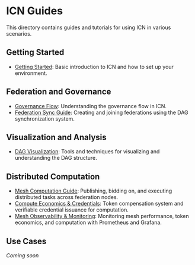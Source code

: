 # ICN Guides

This directory contains guides and tutorials for using ICN in various scenarios.

## Getting Started

- [Getting Started](getting_started.md): Basic introduction to ICN and how to set up your environment.

## Federation and Governance

- [Governance Flow](governance_flow.md): Understanding the governance flow in ICN.
- [Federation Sync Guide](federation_sync.md): Creating and joining federations using the DAG synchronization system.

## Visualization and Analysis

- [DAG Visualization](dag_visualization.md): Tools and techniques for visualizing and understanding the DAG structure.

## Distributed Computation

- [Mesh Computation Guide](mesh_compute.md): Publishing, bidding on, and executing distributed tasks across federation nodes.
- [Compute Economics & Credentials](compute_economics.md): Token compensation system and verifiable credential issuance for computation.
- [Mesh Observability & Monitoring](mesh_observability.md): Monitoring mesh performance, token economics, and computation with Prometheus and Grafana.

## Use Cases

*Coming soon* 